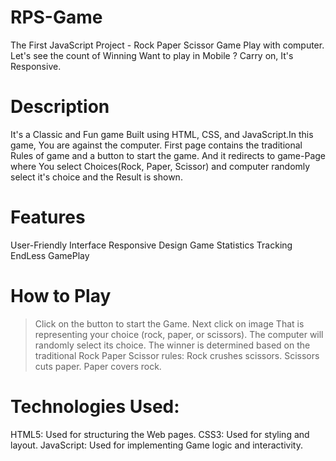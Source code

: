 # RPS-Game
The First JavaScript Project - Rock Paper Scissor Game 
Play with computer. Let's see the count of Winning
Want to play in Mobile ? Carry on, It's Responsive.

# Description
It's a Classic and Fun game Built using HTML, CSS, and JavaScript.In this game, You are against the computer. First page contains the traditional Rules of game and a button to start the game.
And it redirects to game-Page where You select Choices(Rock, Paper, Scissor) and computer randomly select it's choice and the Result is shown.

# Features 
User-Friendly Interface 
Responsive Design
Game Statistics Tracking
EndLess GamePlay

# How to Play
> Click on the button to start the Game.
> Next click on image That is representing your choice (rock, paper, or scissors).
> The computer will randomly select its choice. 
> The winner is determined based on the traditional Rock Paper Scissor rules:
> Rock crushes scissors.
> Scissors cuts paper. 
> Paper covers rock.

# Technologies Used: 
HTML5: Used for structuring the Web pages. 
CSS3: Used for styling and layout. 
JavaScript: Used for implementing Game logic and interactivity.
